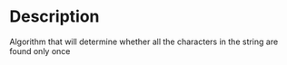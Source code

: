 # Description

Algorithm that will determine whether all the characters in the string are found only once
